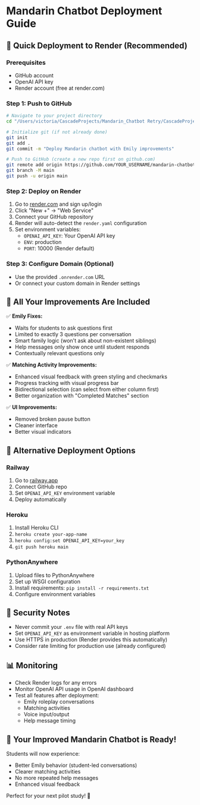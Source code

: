 # Mandarin Chatbot Deployment Guide

## 🚀 Quick Deployment to Render (Recommended)

### Prerequisites
- GitHub account
- OpenAI API key
- Render account (free at render.com)

### Step 1: Push to GitHub
```bash
# Navigate to your project directory
cd "/Users/victoria/CascadeProjects/Mandarin_Chatbot Retry/CascadeProjects/windsurf-project"

# Initialize git (if not already done)
git init
git add .
git commit -m "Deploy Mandarin chatbot with Emily improvements"

# Push to GitHub (create a new repo first on github.com)
git remote add origin https://github.com/YOUR_USERNAME/mandarin-chatbot.git
git branch -M main
git push -u origin main
```

### Step 2: Deploy on Render
1. Go to [render.com](https://render.com) and sign up/login
2. Click "New +" → "Web Service"
3. Connect your GitHub repository
4. Render will auto-detect the `render.yaml` configuration
5. Set environment variables:
   - `OPENAI_API_KEY`: Your OpenAI API key
   - `ENV`: production
   - `PORT`: 10000 (Render default)

### Step 3: Configure Domain (Optional)
- Use the provided `.onrender.com` URL
- Or connect your custom domain in Render settings

## 🎯 All Your Improvements Are Included

✅ **Emily Fixes:**
- Waits for students to ask questions first
- Limited to exactly 3 questions per conversation
- Smart family logic (won't ask about non-existent siblings)
- Help messages only show once until student responds
- Contextually relevant questions only

✅ **Matching Activity Improvements:**
- Enhanced visual feedback with green styling and checkmarks
- Progress tracking with visual progress bar
- Bidirectional selection (can select from either column first)
- Better organization with "Completed Matches" section

✅ **UI Improvements:**
- Removed broken pause button
- Cleaner interface
- Better visual indicators

## 🔧 Alternative Deployment Options

### Railway
1. Go to [railway.app](https://railway.app)
2. Connect GitHub repo
3. Set `OPENAI_API_KEY` environment variable
4. Deploy automatically

### Heroku
1. Install Heroku CLI
2. `heroku create your-app-name`
3. `heroku config:set OPENAI_API_KEY=your_key`
4. `git push heroku main`

### PythonAnywhere
1. Upload files to PythonAnywhere
2. Set up WSGI configuration
3. Install requirements: `pip install -r requirements.txt`
4. Configure environment variables

## 🔐 Security Notes

- Never commit your `.env` file with real API keys
- Set `OPENAI_API_KEY` as environment variable in hosting platform
- Use HTTPS in production (Render provides this automatically)
- Consider rate limiting for production use (already configured)

## 📊 Monitoring

- Check Render logs for any errors
- Monitor OpenAI API usage in OpenAI dashboard
- Test all features after deployment:
  - Emily roleplay conversations
  - Matching activities
  - Voice input/output
  - Help message timing

## 🎉 Your Improved Mandarin Chatbot is Ready!

Students will now experience:
- Better Emily behavior (student-led conversations)
- Clearer matching activities
- No more repeated help messages
- Enhanced visual feedback

Perfect for your next pilot study! 🚀
